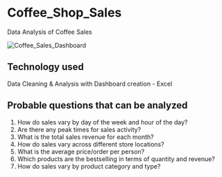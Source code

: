 # Coffee_Shop_Sales
Data Analysis of Coffee Sales

![Coffee_Sales_Dashboard](https://github.com/user-attachments/assets/9175d852-8593-4bd0-8ca9-d6de0aded160)

## Technology used

  Data Cleaning & Analysis with Dashboard creation - Excel

## Probable questions that can be analyzed

  1. How do sales vary by day of the week and hour of the day?
  2. Are there any peak times for sales activity?
  3. What is the total sales revenue for each month?
  4. How do sales vary across different store locations?
  5. What is the average price/order per person?
  6. Which products are the bestselling in terms of quantity and revenue?
  7. How do sales vary by product category and type?
